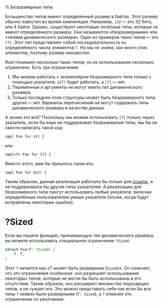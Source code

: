 % Безразмерные типы

Большинство типов имеют определённый размер в байтах. Этот размер обычно
известен во время компиляции. Например, `i32` — это 32 бита, или 4 байта.
Однако, существуют некоторые полезные типы, которые не имеют определённого
размера. Они называются «безразмерными» или «типами динамического размера». Один
из примеров таких типов — это `[T]`. Этот тип представляет собой
последовательность из определённого числа элементов `T`. Но мы не знаем, как
много этих элементов, поэтому размер неизвестен.

Rust понимает несколько таких типов, но их использование несколько ограничено.
Есть три ограничения:

1. Мы можем работать с экземпляром безразмерного типа только с помощью
   указателя. `&[T]` будет работать, а `[T]` — нет.
2. Переменные и аргументы не могут иметь тип динамического размера.
3. Только последнее поле структуры может быть безразмерного типа; другие — нет.
   Варианты перечислений не могут содержать типы динамического размера в
   качестве данных.

А зачем это всё? Поскольку мы можем использовать `[T]` только через указатель,
если бы язык не поддерживал безразмерные типы, мы бы не смогли написать такой
код:

```rust,ignore
impl Foo for str {
```

или

```rust,ignore
impl<T> Foo for [T] {
```

Вместо этого, вам бы пришлось написать:

```rust,ignore
impl Foo for &str {
```

Таким образом, данная реализация работала бы только для [ссылок][ref], и не
поддерживала бы другие типы указателей. А реализацию для безразмерного типа
смогут использовать любые указатели, включая определённые пользователем умные
указатели (позже, когда будут исправлены некоторые ошибки).

[ref]: references-and-borrowing.html

# ?Sized

Если вы пишете функцию, принимающую тип динамического размера, вы можете
использовать специальное ограничение `?Sized`:

```rust
struct Foo<T: ?Sized> {
    f: T,
}
```

Этот `?` читается как «Т может быть размерным (`Sized`)». Он означает, что это
ограничение особенное: оно разрешает использование некоторых типов, которые не
могли бы быть использованы в его отсутствие. Таким образом, оно *расширяет*
множество подходящих типов, а не сужает его. Это можно представить себе как если
бы все типы `T` неявно были размерными (`T: Sized`), а `?` отменял это
ограничение по умолчанию.
